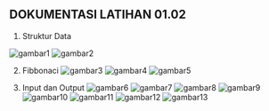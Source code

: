 ## DOKUMENTASI LATIHAN 01.02 ##

1. Struktur Data

![gambar1](https://github.com/nitarosiana/DokumentasiKP/blob/master/01-02/Latihan/01-02-01.PNG)
![gambar2](https://github.com/nitarosiana/DokumentasiKP/blob/master/01-02/Latihan/01-02-02.PNG)

2. Fibbonaci
![gambar3](https://github.com/nitarosiana/DokumentasiKP/blob/master/01-02/Latihan/01-02-03.PNG)
![gambar4](https://github.com/nitarosiana/DokumentasiKP/blob/master/01-02/Latihan/01-02-04.PNG)
![gambar5](https://github.com/nitarosiana/DokumentasiKP/blob/master/01-02/Latihan/01-02-05.PNG)

3. Input dan Output
![gambar6](https://github.com/nitarosiana/DokumentasiKP/blob/master/01-02/Latihan/01-02-06.PNG)
![gambar7](https://github.com/nitarosiana/DokumentasiKP/blob/master/01-02/Latihan/01-02-07.PNG)
![gambar8](https://github.com/nitarosiana/DokumentasiKP/blob/master/01-02/Latihan/01-02-08.PNG)
![gambar9](https://github.com/nitarosiana/DokumentasiKP/blob/master/01-02/Latihan/01-02-09.PNG)
![gambar10](https://github.com/nitarosiana/DokumentasiKP/blob/master/01-02/Latihan/01-02-10.PNG)
![gambar11](https://github.com/nitarosiana/DokumentasiKP/blob/master/01-02/Latihan/01-02-11.PNG)
![gambar12](https://github.com/nitarosiana/DokumentasiKP/blob/master/01-02/Latihan/01-02-12.PNG)
![gambar13](https://github.com/nitarosiana/DokumentasiKP/blob/master/01-02/Latihan/01-02-13.PNG)
